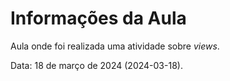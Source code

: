 # Informações da Aula

Aula onde foi realizada uma atividade sobre _views_.

Data: 18 de março de 2024 (2024-03-18).
